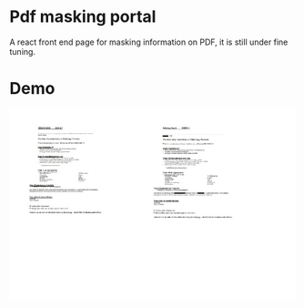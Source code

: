 # Pdf masking portal

A react front end page for masking information on PDF, it is still under fine tuning.

<h1>Demo</h1>

[![N|Solid](preview.jpg)](https://desmond-tam.github.io/mask-portal/)